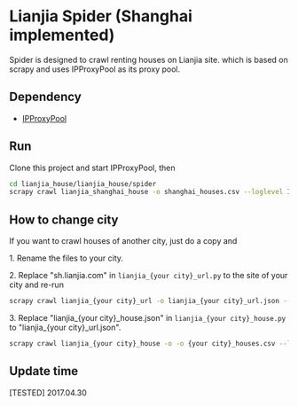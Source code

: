 # Lianjia Spider (Shanghai implemented)

Spider is designed to crawl renting houses on Lianjia site. which is based on scrapy and uses IPProxyPool as its proxy pool.

## Dependency

+ [IPProxyPool](https://github.com/qiyeboy/IPProxyPool)

## Run

Clone this project and start IPProxyPool, then

```bash
cd lianjia_house/lianjia_house/spider
scrapy crawl lianjia_shanghai_house -o shanghai_houses.csv --loglevel INFO
```

## How to change city

If you want to crawl houses of another city, just do a copy and 

1\. Rename the files to your city.

2\. Replace "sh.lianjia.com" in `lianjia_{your city}_url.py` to the site of your city and re-run 

```bash
scrapy crawl lianjia_{your city}_url -o lianjia_{your city}_url.json --loglevel INFO
```

3\. Replace "lianjia\_{your city}\_house.json" in `lianjia_{your city}_house.py` to "lianjia\_{your city}\_url.json".


```bash
scrapy crawl lianjia_{your city}_house -o -o {your city}_houses.csv --loglevel INFO
```
## Update time

[TESTED] 2017.04.30
